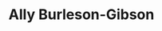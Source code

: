 ---
name: Ally Burleson-Gibson
title: Ally Burleson-Gibson
permalink: /team/ally-burleson-gibson/
image_id: attUgtNaqlodQQUZ7
image_path: /assets/img/import/bio/ally-burleson-gibson/ally-burleson-gibson.jpg
job_title: Emerging Tech Fellowship Manager
blurb: <p>Ally Burleson-Gibson (she/her) manages the Emerging Technology Fellowship with xD and builds partnerships to bring highly skilled technologists into government. Just before xD, Ally led a team of project managers on the Operational Readiness and Integration team for the 2020 Census, and before that worked with the public to teach them how to find and use Census Bureau data through a variety of tools on census.gov, and then later engaged stakeholders and captured their feedback to help inform the development of data.census.gov. Ally also worked in state government and non-profits, typically in community social work settings with newly arrived immigrants and refugees and facilitating their access to services, with emphasis on health care for children with special needs. When not trying to re-imagine the best path to finding amazing candidates to work with us, Ally loves walking her dog and having fun with her two adolescent kids, who are always on the go!</p>

---